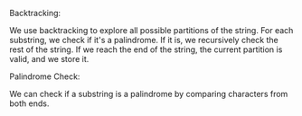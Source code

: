 Backtracking:

We use backtracking to explore all possible partitions of the string.
For each substring, we check if it's a palindrome.
If it is, we recursively check the rest of the string.
If we reach the end of the string, the current partition is valid, and we store it.

Palindrome Check:

We can check if a substring is a palindrome by comparing characters from both ends.